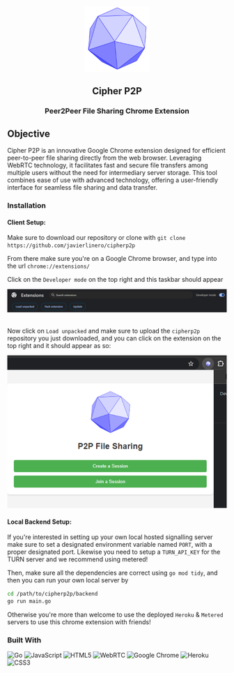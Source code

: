<a name="readme-top"></a>
<br />

<br />
<div align="center">
  <a href="https://github.com/javierlinero/cipherp2p/">
    <img src="images/logo.png" alt="Logo" width="150" height="150">
  </a>
  <h2 align="center">Cipher P2P</h3>
  <h3 align="center">Peer2Peer File Sharing Chrome Extension</h3>
</div>

## Objective
Cipher P2P is an innovative Google Chrome extension designed for efficient peer-to-peer file sharing directly from the web browser. Leveraging WebRTC technology, it facilitates fast and secure file transfers among multiple users without the need for intermediary server storage. This tool combines ease of use with advanced technology, offering a user-friendly interface for seamless file sharing and data transfer.

### Installation
#### Client Setup:
Make sure to download our repository or clone with `git clone https://github.com/javierlinero/cipherp2p`

From there make sure you're on a Google Chrome browser, and type into the url `chrome://extensions/`

Click on the `Developer mode` on the top right and this taskbar should appear

<div align="center">
  <img src="images/extension.png" style=align>
</div>
<br>

Now click on `Load unpacked` and make sure to upload the `cipherp2p` repository you just downloaded, and you can click on the extension on the top right and it should appear as so:
<br>
<div align="center">
  <img src="images/loaded_extension.png" style=align>
</div>

#### Local Backend Setup:

If you're interested in setting up your own local hosted signalling server make sure to set a designated environment variable named `PORT`, with a proper designated port. 
Likewise you need to setup a `TURN_API_KEY` for the TURN server and we recommend using metered!

Then, make sure all the dependencies are correct using `go mod tidy`, and then you can run your own local server by 

```sh
cd /path/to/cipherp2p/backend
go run main.go
```

Otherwise you're more than welcome to use the deployed `Heroku` & `Metered` servers to use this chrome extension with friends!


### Built With
![Go](https://img.shields.io/badge/go-%2300ADD8.svg?style=for-the-badge&logo=go&logoColor=white)
![JavaScript](https://img.shields.io/badge/javascript-%23323330.svg?style=for-the-badge&logo=javascript&logoColor=%23F7DF1E)
![HTML5](https://img.shields.io/badge/html5-%23E34F26.svg?style=for-the-badge&logo=html5&logoColor=white)
![WebRTC](https://img.shields.io/badge/WebRTC-333333.svg?style=for-the-badge&logo=WebRTC&logoColor=white)
![Google Chrome](https://img.shields.io/badge/Google%20Chrome-4285F4?style=for-the-badge&logo=GoogleChrome&logoColor=white)
![Heroku](https://img.shields.io/badge/heroku-%23430098.svg?style=for-the-badge&logo=heroku&logoColor=white)
![CSS3](https://img.shields.io/badge/css3-%231572B6.svg?style=for-the-badge&logo=css3&logoColor=white)

